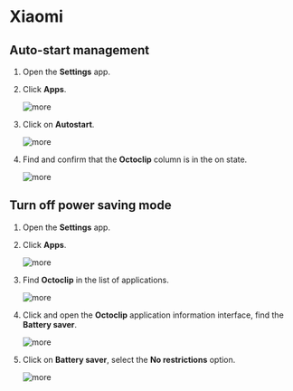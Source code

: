 # Xiaomi

## Auto-start management

1. Open the **Settings** app.

2. Click **Apps**.

   ![more](../../public/assets/android/sms-sync/xiaomi/setting_tag.png )

3. Click on **Autostart**.

   ![more](../../public/assets/android/sms-sync/xiaomi/auto_start_setting_tag.png)

4. Find and confirm that the **Octoclip** column is in the on state.

   ![more](../../public/assets/android/sms-sync/xiaomi/auto_start_octoclip_setting_tag.png)

## Turn off power saving mode

1. Open the **Settings** app.

2. Click **Apps**.

   ![more](../../public/assets/android/sms-sync/xiaomi/setting_tag.png )

3. Find **Octoclip** in the list of applications.

   ![more](../../public/assets/android/sms-sync/xiaomi/input_octoclip_tag.png)

4. Click and open the **Octoclip** application information interface, find the **Battery saver**.

   ![more](../../public/assets/android/sms-sync/xiaomi/octoclip_setting_tag.png)

5. Click on **Battery saver**, select the **No restrictions** option.

   ![more](../../public/assets/android/sms-sync/xiaomi/power_management_tag.png)
